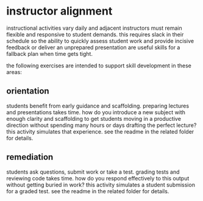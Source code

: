 # instructor alignment

instructional activities vary daily and adjacent instructors must remain flexible and responsive to student demands.  this requires slack in their schedule so the ability to quickly assess student work and provide incisive feedback or deliver an unprepared presentation are useful skills for a fallback plan when time gets tight.

the following exercises are intended to support skill development in these areas:

## orientation

students benefit from early guidance and scaffolding.  preparing lectures and presentations takes time.  how do you introduce a new subject with enough clarity and scaffolding to get students moving in a productive direction without spending many hours or days drafting the perfect lecture?  this activity simulates that experience.  see the readme in the related folder for details.

## remediation

students ask questions, submit work or take a test. grading tests and reviewing code takes time.  how do you respond effectively to this output without getting buried in work?  this activity simulates a student submission for a graded test.  see the readme in the related folder for details.

